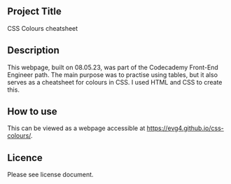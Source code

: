 ## Project Title
CSS Colours cheatsheet
## Description
This webpage, built on 08.05.23, was part of the Codecademy Front-End Engineer path. The main purpose was to practise using tables, but it also serves as a cheatsheet for colours in CSS. I used HTML and CSS to create this.
## How to use
This can be viewed as a webpage accessible at https://evg4.github.io/css-colours/. 
## Licence
Please see license document.


